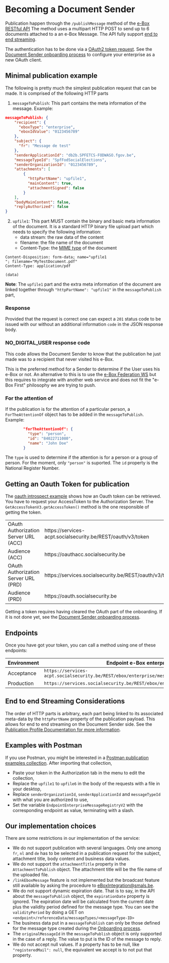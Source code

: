 # Becoming a Document Sender

Publication happen through the ```/publishMessage``` method of the [e-Box RESTful API](../openapi/ebox-rest_page.md)
The method uses a multipart HTTP POST to send up to 6 documents attached to a an e-Box Message. The API fully support [end to end streaming](#EndToEndStreamingConsiderations).

The authentication has to be done via a [OAuth2 token request](#getToken). See the [Document Sender onboarding process](onboarding_process.md) to configure your enterprise as a new OAuth client.

## Minimal publication example

The following is pretty much the simplest publication request that can be made. It is comprised of the following HTTP parts 
1) ``messageToPublish``: This part contains the meta information of the message.
Example:
```json
messageToPublish: {
    "recipient": {
      "eboxType": "enterprise",
      "eboxIdValue": "0123456789"
    },
    "subject": {
      "fr": "Message de test"
    },
    "senderApplicationId": "db2b.SPFETCS-FODWASO.fgov.be",
    "messageTypeId": "SpfFodSocialElections",
    "senderOrganizationId": "0123456789",
    "attachments": [
        {
          "httpPartName": "upfile1",
          "mainContent": true,
          "attachmentSigned": false
        }
    ],
    "bodyMainContent": false,
    "replyAuthorized": false
}
```

2) ``upfile1``: This part MUST contain the binary and basic meta information of the document. It is a standard HTTP binary file upload part which needs to specify the following information:
    - data stream: the raw data of the content
    - filename: the file name of the document
    - Content-Type: the [MIME type](https://www.iana.org/assignments/media-types/media-types.xhtml) of the document
```
Content-Disposition: form-data; name="upfile1
"; filename="MyTestDocument.pdf"
Content-Type: application/pdf

(data)
``` 

**Note**: The ``upfile1`` part and the extra meta information of the document are linked together through ``"httpPartName": "upfile1"`` in the ``messageToPublish`` part,

### Response

Provided that the request is correct one can expect a ``201`` status code to be issued with our without an additional information ``code`` in the JSON response body.

### NO_DIGITAL_USER response code

This code allows the Document Sender to know that the publication he just made was to a recipient that never visited his e-Box. 

This is the preferred method for a Sender to determine if the User uses his e-Box or not. An alternative to this is to use the [e-Box Federation WS](../federation/federation_ws.md) but this requires to integrate with another web service and does not fit the "e-Box First" philosophy we are trying to push. 

### For the attention of

If the publication is for the attention of a particular person, a ``ForTheAttentionOf`` object has to be added in the ``messageToPublish``.
Example:
```json
        "forTheAttentionOf": {
          "type": "person",
          "id": "84022711080",
          "name": "John Doe"
        }
```
The ``type`` is used to determine if the attention is for a person or a group of person. For the moment, only ``"person"`` is suported. The ``id`` property is the National Register Number.

## <a id="getToken"></a>Getting an Oauth Token for publication

The [oauth introspect example](../examples/ouath-introspect) shows how an Oauth token can be retrieved.
You have to request your AccessToken to the Authorization Server.
The ``GetAccessTokenV3.getAccessToken()`` method is the one responsible of getting the token.

<table>
<tr><td>OAuth Authorization Server URL (ACC)</td><td>https://services-acpt.socialsecurity.be/REST/oauth/v3/token</td></tr>
<tr><td>Audience (ACC)</td><td>https://oauthacc.socialsecurity.be</td></tr>
<tr><td>OAuth Authorization Server URL (PRD)</td><td>https://services.socialsecurity.be/REST/oauth/v3/token</td></tr>
<tr><td>Audience (PRD)</td><td>https://oauth.socialsecurity.be</td></tr>
</table>

Getting a token requires having cleared the OAuth part of the onboarding. If it is not done yet, see the [Document Sender onboarding process](onboarding_process.md).

## Endpoints
Once you have got your token, you can call a method using one of these endpoints:

| Environment| Endpoint e-Box enterprise                                                           |
|------------|-------------------------------------------------------------------------------------|
| Acceptance | ``https://services-acpt.socialsecurity.be/REST/ebox/enterprise/messageRegistry/v2/``|
| Production | ``https://services.socialsecurity.be/REST/ebox/enterprise/messageRegistry/v2``      |

## <a id="EndToEndStreamingConsiderations"></a>End to end Streaming Considerations

The order of HTTP parts is arbitrary, each part being linked to its associated meta-data by the ``httpPartName`` property of the publication payload. This allows for end to end streaming on the Document Sender side. See the [Publication Profile Documentation for more information](../document_provider/publication_profile.md#OrderOfTheHttpParts).

## Examples with Postman
If you use Postman, you might be interested in a [Postman publication examples collection](../examples/postman/e-Box%20Enterprise%20REST%20Publication%20examples.postman_collection.json).
After importing that collection,
- Paste your token in the Authorization tab in the menu to edit the collection,
- Replace the ``upfile1`` to ``upfile6`` in the body of the requests with a file in your desktop,
- Replace ``senderOrganizationId``, ``senderApplicationId`` and ``messageTypeId`` with what you are authorized to use,
- Set the variable ``EndpointEnterpriseMessageRegistryV2`` with the corresponding endpoint as value, terminating with a slash.

## Our implementation choices

There are some restrictions in our implementation of the service:
- We do not support publication with several languages. Only one among ``fr``, ``nl`` and ``de`` has to be selected in a publication request for the subject, attachment title, body content and business data values.
- We do not support the ``attachmentTitle`` property in the ``AttachmentToPublish`` object. The attachment title will be the file name of the uploaded file.
- ``/linkEboxMessage`` feature is not implemented but the broadcast feature still available by asking the procedure to [eBoxIntegration@smals.be](mailto:eBoxIntegration@smals.be).
- We do not support dynamic expiration date. That is to say, in the API about the ``messageToPublish`` object, the ``expirationDate`` property is ignored. The expiration date will be calculated from the current date plus the validity period defined for the message type. You can see the ``validityPeriod`` by doing a GET on ``<endpoint>/referenceData/messageTypes/<messageType-ID>``
- The business data put in a ``messageToPublish`` can only be those defined for the message type created during the [Onboarding process](onboarding_process.md).
- The ``originalMessageId`` in the ``messageToPublish`` object is only supported in the case of a reply. The value to put is the ID of the message to reply.
- We do not accept null values. If a property has to be null, like ``"registeredMail": null``, the equivalent we accept is to not put that property.